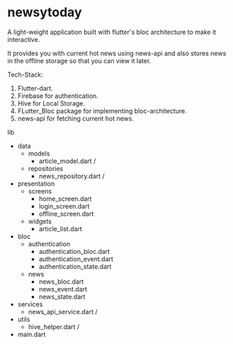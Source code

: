 # newsytoday

A light-weight application built with flutter's bloc architecture to make it interactive.

It provides you with current hot news using news-api and also stores news in the offline storage so that you can view it later. 

Tech-Stack:
  1. Flutter-dart.
  2. Firebase for authentication.
  3. Hive for Local Storage.
  4. FLutter_Bloc package for implementing bloc-architecture.
  5. news-api for fetching current hot news.

 lib
  - data
    - models
      - article_model.dart /
    - repositories
      - news_repository.dart /
  - presentation
    - screens
      - home_screen.dart
      - login_screen.dart
      - offline_screen.dart
    - widgets
      - article_list.dart
  - bloc
    - authentication
      - authentication_bloc.dart
      - authentication_event.dart
      - authentication_state.dart
    - news
      - news_bloc.dart
      - news_event.dart
      - news_state.dart
  - services
    - news_api_service.dart /
  - utils
    - hive_helper.dart /
  - main.dart

